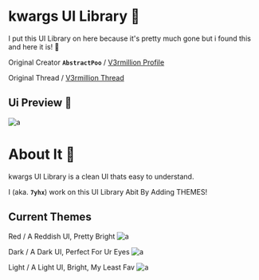 # kwargs UI Library 💜
I put this UI Library on here because it's pretty much gone but i found this and here it is! 💜

Original Creator **`AbstractPoo`** / [V3rmillion Profile](https://v3rmillion.net/member.php?action=profile&uid=1055020)

Original Thread / [V3rmillion Thread](https://v3rmillion.net/showthread.php?tid=1103007)
## Ui Preview 💜
![a](https://cdn.discordapp.com/attachments/985550775306555452/1122175608600924281/image.png)

# About It 💜
kwargs UI Library is a clean UI thats easy to understand.

I (aka. **`7yhx`**) work on this UI Library Abit By Adding THEMES!
## Current Themes
Red / A Reddish UI, Pretty Bright
![a](https://cdn.discordapp.com/attachments/1114804833703182447/1122198893719977994/image.png)

Dark / A Dark UI, Perfect For Ur Eyes
![a](https://cdn.discordapp.com/attachments/1114804833703182447/1122198680884228106/image.png)

Light / A Light UI, Bright, My Least Fav
![a](https://github.com/7yhx/kwargs-Ui-Library/assets/96069186/ef019933-e5ab-40a3-9ea3-ac261a10922b)
